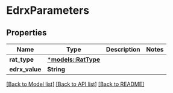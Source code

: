 # EdrxParameters

## Properties
Name | Type | Description | Notes
------------ | ------------- | ------------- | -------------
**rat_type** | [***models::RatType**](RatType.md) |  | 
**edrx_value** | **String** |  | 

[[Back to Model list]](../README.md#documentation-for-models) [[Back to API list]](../README.md#documentation-for-api-endpoints) [[Back to README]](../README.md)


